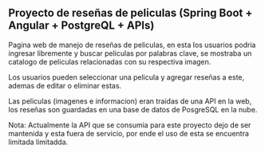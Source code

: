 ## Proyecto de reseñas de peliculas (Spring Boot + Angular + PostgreQL + APIs)

Pagina web de manejo de reseñas de peliculas, en esta los usuarios
podria ingresar libremente y buscar peliculas por palabras clave, 
se mostraba un catalogo de peliculas relacionadas con su respectiva imagen.

Los usuarios pueden seleccionar una pelicula y agregar reseñas a este, ademas
de editar o eliminar estas.

Las peliculas (imagenes e informacion) eran traidas de una API en la web, los reseñas
son guardadas en una base de datos de PosgreSQL en la nube. 

Nota: Actualmente la API que se consumia para este proyecto dejo de ser mantenida
y esta fuera de servicio, por ende el uso de esta se encuentra limitada limitadda.
